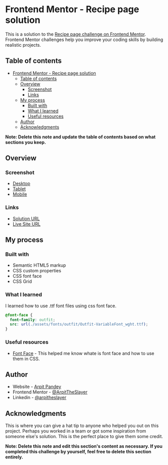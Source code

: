 # Frontend Mentor - Recipe page solution

This is a solution to the [Recipe page challenge on Frontend Mentor](https://www.frontendmentor.io/challenges/recipe-page-KiTsR8QQKm). Frontend Mentor challenges help you improve your coding skills by building realistic projects.

## Table of contents

- [Frontend Mentor - Recipe page solution](#frontend-mentor---recipe-page-solution)
  - [Table of contents](#table-of-contents)
  - [Overview](#overview)
    - [Screenshot](#screenshot)
    - [Links](#links)
  - [My process](#my-process)
    - [Built with](#built-with)
    - [What I learned](#what-i-learned)
    - [Useful resources](#useful-resources)
  - [Author](#author)
  - [Acknowledgments](#acknowledgments)

**Note: Delete this note and update the table of contents based on what sections you keep.**

## Overview

### Screenshot

- [Desktop](./screenshot/desktop.png)
- [Tablet](./screenshot/tablet.png)
- [Mobile](./screenshot/mobile.png)

### Links

- [Solution URL](https://your-solution-url.com)
- [Live Site URL](https://your-live-site-url.com)

## My process

### Built with

- Semantic HTML5 markup
- CSS custom properties
- CSS font face
- CSS Grid

### What I learned

I learned how to use .ttf font files using css font face.

```css
@font-face {
  font-family: outfit;
  src: url(./assets/fonts/outfit/Outfit-VariableFont_wght.ttf);
}
```

### Useful resources

- [Font Face](https://www.w3schools.com/cssref/css3_pr_font-face_rule.php) - This helped me know whate is font face and how to use them in CSS.

## Author

- Website - [Arpit Pandey](https://www.github.com/arpittheslayer)
- Frontend Mentor - [@ArpitTheSlayer](https://www.frontendmentor.io/profile/arpittheslayer)
- Linkedin - [@arpitheslayer](https://www.linkedin.com/in/arpittheslayer)

## Acknowledgments

This is where you can give a hat tip to anyone who helped you out on this project. Perhaps you worked in a team or got some inspiration from someone else's solution. This is the perfect place to give them some credit.

**Note: Delete this note and edit this section's content as necessary. If you completed this challenge by yourself, feel free to delete this section entirely.**
